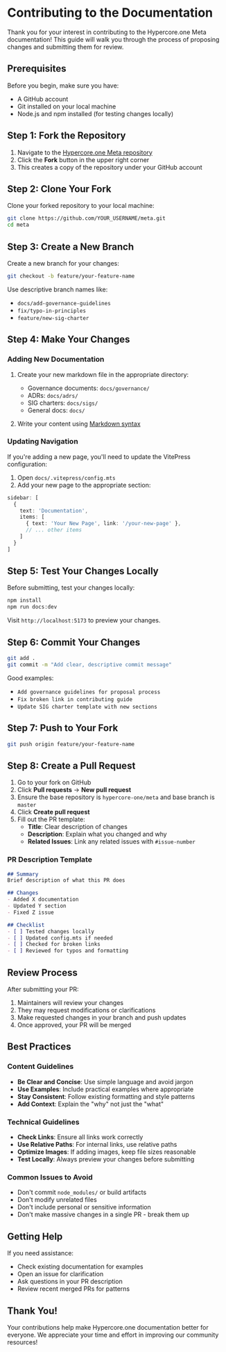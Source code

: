 # Contributing to the Documentation

Thank you for your interest in contributing to the Hypercore.one Meta documentation! This guide will walk you through the process of proposing changes and submitting them for review.

## Prerequisites

Before you begin, make sure you have:
- A GitHub account
- Git installed on your local machine
- Node.js and npm installed (for testing changes locally)

## Step 1: Fork the Repository

1. Navigate to the [Hypercore.one Meta repository](https://github.com/hypercore-one/meta)
2. Click the **Fork** button in the upper right corner
3. This creates a copy of the repository under your GitHub account

## Step 2: Clone Your Fork

Clone your forked repository to your local machine:

```bash
git clone https://github.com/YOUR_USERNAME/meta.git
cd meta
```

## Step 3: Create a New Branch

Create a new branch for your changes:

```bash
git checkout -b feature/your-feature-name
```

Use descriptive branch names like:
- `docs/add-governance-guidelines`
- `fix/typo-in-principles`
- `feature/new-sig-charter`

## Step 4: Make Your Changes

### Adding New Documentation

1. Create your new markdown file in the appropriate directory:
   - Governance documents: `docs/governance/`
   - ADRs: `docs/adrs/`
   - SIG charters: `docs/sigs/`
   - General docs: `docs/`

2. Write your content using [Markdown syntax](/markdown)

### Updating Navigation

If you're adding a new page, you'll need to update the VitePress configuration:

1. Open `docs/.vitepress/config.mts`
2. Add your new page to the appropriate section:

```typescript
sidebar: [
  {
    text: 'Documentation',
    items: [
      { text: 'Your New Page', link: '/your-new-page' },
      // ... other items
    ]
  }
]
```

## Step 5: Test Your Changes Locally

Before submitting, test your changes locally:

```bash
npm install
npm run docs:dev
```

Visit `http://localhost:5173` to preview your changes.

## Step 6: Commit Your Changes

```bash
git add .
git commit -m "Add clear, descriptive commit message"
```

Good examples:
- `Add governance guidelines for proposal process`
- `Fix broken link in contributing guide`
- `Update SIG charter template with new sections`

## Step 7: Push to Your Fork

```bash
git push origin feature/your-feature-name
```

## Step 8: Create a Pull Request

1. Go to your fork on GitHub
2. Click **Pull requests** → **New pull request**
3. Ensure the base repository is `hypercore-one/meta` and base branch is `master`
4. Click **Create pull request**
5. Fill out the PR template:
   - **Title**: Clear description of changes
   - **Description**: Explain what you changed and why
   - **Related Issues**: Link any related issues with `#issue-number`

### PR Description Template

```markdown
## Summary
Brief description of what this PR does

## Changes
- Added X documentation
- Updated Y section
- Fixed Z issue

## Checklist
- [ ] Tested changes locally
- [ ] Updated config.mts if needed
- [ ] Checked for broken links
- [ ] Reviewed for typos and formatting
```

## Review Process

After submitting your PR:

1. Maintainers will review your changes
2. They may request modifications or clarifications
3. Make requested changes in your branch and push updates
4. Once approved, your PR will be merged

## Best Practices

### Content Guidelines

- **Be Clear and Concise**: Use simple language and avoid jargon
- **Use Examples**: Include practical examples where appropriate
- **Stay Consistent**: Follow existing formatting and style patterns
- **Add Context**: Explain the "why" not just the "what"

### Technical Guidelines

- **Check Links**: Ensure all links work correctly
- **Use Relative Paths**: For internal links, use relative paths
- **Optimize Images**: If adding images, keep file sizes reasonable
- **Test Locally**: Always preview your changes before submitting

### Common Issues to Avoid

- Don't commit `node_modules/` or build artifacts
- Don't modify unrelated files
- Don't include personal or sensitive information
- Don't make massive changes in a single PR - break them up

## Getting Help

If you need assistance:

- Check existing documentation for examples
- Open an issue for clarification
- Ask questions in your PR description
- Review recent merged PRs for patterns

## Thank You!

Your contributions help make Hypercore.one documentation better for everyone. We appreciate your time and effort in improving our community resources!